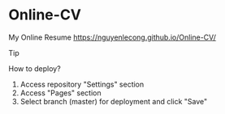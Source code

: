 # Online-CV
My Online Resume
https://nguyenlecong.github.io/Online-CV/

> [!TIP]
> How to deploy?
> 1. Access repository "Settings" section
> 2. Access "Pages" section
> 3. Select branch (master) for deployment and click "Save"
